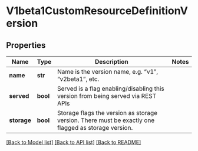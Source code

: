 # V1beta1CustomResourceDefinitionVersion

## Properties
Name | Type | Description | Notes
------------ | ------------- | ------------- | -------------
**name** | **str** | Name is the version name, e.g. “v1”, “v2beta1”, etc. | 
**served** | **bool** | Served is a flag enabling/disabling this version from being served via REST APIs | 
**storage** | **bool** | Storage flags the version as storage version. There must be exactly one flagged as storage version. | 

[[Back to Model list]](../README.md#documentation-for-models) [[Back to API list]](../README.md#documentation-for-api-endpoints) [[Back to README]](../README.md)


